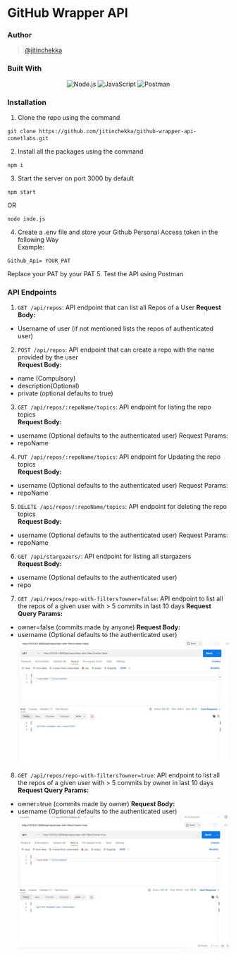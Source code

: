 # GitHub Wrapper API

### Author
> [@jitinchekka](https://github.com/jitinchekka)

### Built With
<div align="center">
<img src="https://badges.aleen42.com/src/node.svg" alt="Node.js">
<img src="https://badges.aleen42.com/src/javascript.svg" alt="JavaScript">
<img src="https://img.shields.io/badge/Postman-FF6C37?style=flat&logo=Postman&logoColor=white" alt="Postman"/>
</div>

### Installation
1. Clone the repo using the command 
``` shell
git clone https://github.com/jitinchekka/github-wrapper-api-cometlabs.git 
```
2. Install all the packages using the command
``` shell
npm i
```
3. Start the server on port 3000 by default
``` shell
npm start 
```
OR
``` shell
node inde.js
```
4. Create a .env file and store your Github Personal Access token in the following Way   
Example: 
```
Github_Api= YOUR_PAT
```
Replace your PAT by your PAT
5. Test the API using Postman

### API Endpoints
1. `GET /api/repos`: API endpoint that can list all Repos of a User
**Request Body:**
- Username of user (if not mentioned lists the repos of authenticated user)
2. `POST /api/repos`:  API endpoint that can create a repo with the name provided by the user   
**Request Body:**
- name (Compulsory)
- description(Optional)
- private (optional defaults to true)
3. `GET /api/repos/:repoName/topics`: API endpoint for listing the repo topics   
**Request Body:**
- username (Optional defaults to the authenticated user)
Request Params:
- repoName
4. `PUT /api/repos/:repoName/topics`: API endpoint for Updating the repo topics   
**Request Body:**
- username (Optional defaults to the authenticated user)
Request Params:
- repoName
5. `DELETE /api/repos/:repoName/topics`: API endpoint for deleting the repo topics   
__Request Body:__
- username (Optional defaults to the authenticated user)
Request Params:
- repoName
6. `GET /api/stargazers/`: API endpoint for listing all stargazers   
__Request Body:__
- username (Optional defaults to the authenticated user)
- repo
7. `GET /api/repos/repo-with-filters?owner=false`: API endpoint to list all the repos of a given user with > 5 commits in last 10 days
__Request Query Params:__
- owner=false (commits made by anyone)
__Request Body:__
- username (Optional defaults to the authenticated user)
![Screenshot 7](/images/repo-filters.jpg)
8. `GET /api/repos/repo-with-filters?owner=true`: API endpoint to list all the repos of a given user with > 5 commits by owner in last 10 days
__Request Query Params:__
- owner=true (commits made by owner)
__Request Body:__
- username (Optional defaults to the authenticated user)
![Screenshot 8](/images/repo-filters-owner.jpg)